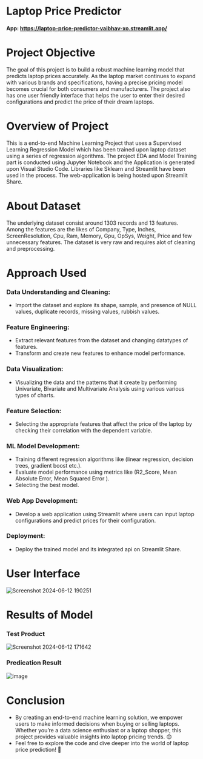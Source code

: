 # Laptop Price Predictor
#### App: https://laptop-price-predictor-vaibhav-xo.streamlit.app/

# Project Objective
The goal of this project is to build a robust machine learning model that predicts laptop prices accurately. As the laptop market continues to expand with various brands and specifications, having a precise pricing model becomes crucial for both consumers and manufacturers. The project also has one user friendly interface that helps the user to enter their desired configurations and predict the price of their dream laptops.

# Overview of Project
This is a end-to-end Machine Learning Project that uses a Supervised Learning Regression Model which has been trained upon laptop dataset using a series of regression algorithms. The project EDA and Model Training part is conducted using Jupyter Notebook and the Application is generated upon Visual Studio Code. Libraries like Sklearn and Streamlit have been used in the process. The web-application is being hosted upon Streamlit Share.  


# About Dataset
The underlying dataset consist around 1303 records and 13 features. Among the features are the likes of Company, Type, Inches, ScreenResolution, Cpu, Ram, Memory, Gpu, OpSys, Weight, Price and few unnecessary features. The dataset is very raw and requires alot of cleaning and preprocessing.

# Approach Used
### Data Understanding and Cleaning:
* Import the dataset and explore its shape, sample, and presence of NULL values, duplicate records, missing values, rubbish values.

### Feature Engineering:
* Extract relevant features from the dataset and changing datatypes of features.
* Transform and create new features to enhance model performance.

### Data Visualization:
* Visualizing the data and the patterns that it create by performing Univariate, Bivariate and Multivariate Analysis using various various types of charts.

### Feature Selection:
* Selecting the appropriate features that affect the price of the laptop by checking their correlation with the dependent variable.

### ML Model Development:
* Training different regression  algorithms like (linear regression, decision trees, gradient boost etc.).
* Evaluate model performance using metrics like (R2_Score, Mean Absolute Error, Mean Squared Error ).
* Selecting the best model.

### Web App Development:
* Develop a web application using Streamlit where users can input laptop configurations and predict prices for their configuration.

### Deployment:
* Deploy the trained model and its integrated api on Streamlit Share.

# User Interface
![Screenshot 2024-06-12 190251](https://github.com/Vaibhav-Xo/Laptop-Price-Predictor/assets/172389348/2b724ad3-b8d4-471a-a1ba-2361392d8e37)

# Results of Model
### Test Product 
![Screenshot 2024-06-12 171642](https://github.com/Vaibhav-Xo/Laptop-Price-Predictor/assets/172389348/21e50ff2-cf04-44ff-b0c6-0984e077c109)

### Predication Result
![image](https://github.com/Vaibhav-Xo/Laptop-Price-Predictor/assets/172389348/9896fa48-77e9-4ecf-bf34-c7363a76fdf5)

# Conclusion
* By creating an end-to-end machine learning solution, we empower users to make informed decisions when buying or selling laptops. Whether you’re a data science enthusiast or a laptop shopper, this project provides valuable insights into laptop pricing trends. 😊
* Feel free to explore the code and dive deeper into the world of laptop price prediction! 🚀

